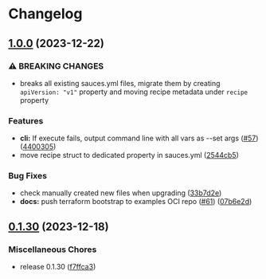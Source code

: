 # Changelog

## [1.0.0](https://github.com/futurice/jalapeno/compare/v0.1.30...v1.0.0) (2023-12-22)


### ⚠ BREAKING CHANGES

* breaks all existing sauces.yml files, migrate them by creating `apiVersion: "v1"` property and moving recipe metadata under `recipe` property

### Features

* **cli:** If execute fails, output command line with all vars as --set args ([#57](https://github.com/futurice/jalapeno/issues/57)) ([4400305](https://github.com/futurice/jalapeno/commit/44003053dc2027a69c9d17c1175739a4c9bcbce7))
* move recipe struct to dedicated property in sauces.yml ([2544cb5](https://github.com/futurice/jalapeno/commit/2544cb5db59a79834ad2fdea4847cc9937e4cc7f))


### Bug Fixes

* check manually created new files when upgrading ([33b7d2e](https://github.com/futurice/jalapeno/commit/33b7d2e7c4ad4ec8c5738e4ccd9b39624045eecc))
* **docs:** push terraform bootstrap to examples OCI repo ([#61](https://github.com/futurice/jalapeno/issues/61)) ([07b6e2d](https://github.com/futurice/jalapeno/commit/07b6e2d59516c32b37da2ac270073f0324312a62))

## [0.1.30](https://github.com/futurice/jalapeno/compare/v0.1.29...v0.1.30) (2023-12-18)


### Miscellaneous Chores

* release 0.1.30 ([f7ffca3](https://github.com/futurice/jalapeno/commit/f7ffca3873002527a24b818088fef549eee0a7e4))
